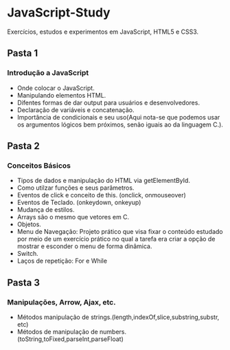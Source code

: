# JavaScript-Study
 
 Exercícios, estudos e experimentos em JavaScript, HTML5 e CSS3.

## Pasta 1

### Introdução a JavaScript

- Onde colocar o JavaScript.
- Manipulando elementos HTML.
- Difentes formas de dar output para usuários e desenvolvedores.
- Declaração de variáveis e concatenação.
- Importância de condicionais e seu uso(Aqui nota-se que podemos usar os argumentos lógicos bem próximos, senão iguais ao da linguagem C.).

## Pasta 2

### Conceitos Básicos

- Tipos de dados e manipulação do HTML via getElementById.
- Como utilzar funções e seus parâmetros.
- Eventos de click e conceito de this. (onclick, onmouseover)
- Eventos de Teclado. (onkeydown, onkeyup)
- Mudança de estilos.
- Arrays são o mesmo que vetores em C.
- Objetos.
- Menu de Navegação: Projeto prático que visa fixar o conteúdo estudado por meio de um exercício prático no qual a tarefa era criar a opção de mostrar e esconder o menu de forma dinâmica.
- Switch.
- Laços de repetição: For e While

## Pasta 3

### Manipulações, Arrow, Ajax, etc.

- Métodos manipulação de strings.(length,indexOf,slice,substring,substr, etc)
- Métodos de manipulação de numbers.(toString,toFixed,parseInt,parseFloat)